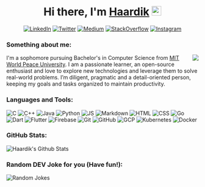 <div align="center">
   <h1>Hi there, I'm <a href="https://github.com/haardikdharma10">Haardik</a> <img src="https://media.giphy.com/media/hvRJCLFzcasrR4ia7z/giphy.gif" width="25px"> </h1>
   <p><a href="https://www.linkedin.com/in/haardik-dharma" target="_blank"><img alt="LinkedIn" src="https://img.shields.io/badge/linkedin-%230077B5.svg?&style=for-the-badge&logo=linkedin&logoColor=white" /></a> <a href="https://twitter.com/haardikdharma10" target="_blank"><img alt="Twitter" src="https://img.shields.io/badge/twitter-%231DA1F2.svg?&style=for-the-badge&logo=twitter&logoColor=white" /></a>  <a href="https://medium.com/@dharmahaardik08" target="_blank"><img alt="Medium" src="https://img.shields.io/badge/medium-%2312100E.svg?&style=for-the-badge&logo=medium&logoColor=white" /></a> <a href= "https://stackoverflow.com/users/13811930/haardik-dharma?tab=profile" target="_blank"><img alt="StackOverflow" src="https://img.shields.io/badge/stack%20overflow-FE7A16?logo=stack-overflow&logoColor=white&style=for-the-badge" /></a> <a href="https://www.instagram.com/haardikdharma10" target="_blank"><img alt = "Instagram" src="https://img.shields.io/badge/instagram-%23E4405F.svg?&style=for-the-badge&logo=instagram&logoColor=white" /></a>
</p>
  </div>
  
### Something about me:

<img align="right" src="https://github.com/haardikdharma10/haardikdharma10/blob/main/giphy.gif">

I'm a sophomore pursuing Bachelor's in Computer Science from [MIT World Peace University](https://mitwpu.edu.in/). I am a passionate learner, an open-source enthusiast and love to explore new technologies and leverage them to solve real-world problems. I’m diligent, pragmatic and a detail-oriented person, keeping my goals and tasks organized to maintain productivity.

### Languages and Tools:

<p><img alt="C" src="https://img.shields.io/badge/c%20-%2300599C.svg?&style=for-the-badge&logo=c&logoColor=white" /> <img alt="C++" src="https://img.shields.io/badge/c++%20-%2300599C.svg?&style=for-the-badge&logo=c%2B%2B&logoColor=white" /> <img alt="Java" src="https://img.shields.io/badge/java-%23ED8B00.svg?&style=for-the-badge&logo=java&logoColor=white" /> <img alt="Python" src="https://img.shields.io/badge/python%20-%2314354C.svg?&style=for-the-badge&logo=python&logoColor=white" /> <img alt="JS" src="https://img.shields.io/badge/javascript%20-%23323330.svg?&style=for-the-badge&logo=javascript&logoColor=%23F7DF1E" />  <img alt="Markdown" src="https://img.shields.io/badge/markdown-%23000000.svg?&style=for-the-badge&logo=markdown&logoColor=white" /> <img alt="HTML" src="https://img.shields.io/badge/html5%20-%23E34F26.svg?&style=for-the-badge&logo=html5&logoColor=white" /> <img alt="CSS" src="https://img.shields.io/badge/css3%20-%231572B6.svg?&style=for-the-badge&logo=css3&logoColor=white" /> <img alt="Go" src="https://img.shields.io/badge/go-%2300ADD8.svg?&style=for-the-badge&logo=go&logoColor=white" /> <img alt="Dart" src="https://img.shields.io/badge/dart-%230175C2.svg?&style=for-the-badge&logo=dart&logoColor=white" /> <img alt="Flutter" src="https://img.shields.io/badge/Flutter%20-%2302569B.svg?&style=for-the-badge&logo=Flutter&logoColor=white" /> <img alt="Firebase" src="https://img.shields.io/badge/firebase%20-%23039BE5.svg?&style=for-the-badge&logo=firebase" /> <img alt="Git" src="https://img.shields.io/badge/git%20-%23F05033.svg?&style=for-the-badge&logo=git&logoColor=white" /> <img alt="GitHub" src="https://img.shields.io/badge/github%20-%23121011.svg?&style=for-the-badge&logo=github&logoColor=white" />  <img alt="GCP" src="https://img.shields.io/badge/Google%20Cloud-%234285F4?logo=google-cloud&logoColor=white&style=for-the-badge" /> <img alt="Kubernetes" src="https://img.shields.io/badge/kubernetes%20-%23326ce5.svg?&style=for-the-badge&logo=kubernetes&logoColor=white" /> <img alt="Docker" src="https://img.shields.io/badge/docker%20-%230db7ed.svg?&style=for-the-badge&logo=docker&logoColor=white" />  </p>

### GitHub Stats:

<img src="https://github-readme-stats.vercel.app/api?username=haardikdharma10&include_all_commits=true&count_private=true&show_icons=true&line_height=20&title_color=7A7ADB&icon_color=2234AE&text_color=D3D3D3&bg_color=0,000000,130F40" alt="Haardik's Github Stats">

### Random DEV Joke for you (Have fun!):

<img src="https://readme-jokes.vercel.app/api?bgColor=%23073b4c&textColor=%2306d6a0&aColor=%2306d6a0&borderColor=%2306d6a0" alt="Random Jokes">
